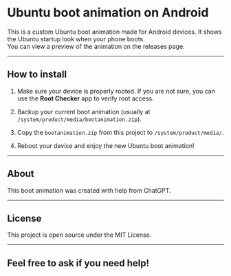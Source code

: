 
# Ubuntu boot animation on Android

This is a custom Ubuntu boot animation made for Android devices. It shows the Ubuntu startup look when your phone boots.  
You can view a preview of the animation on the releases page.

---

## How to install

1. Make sure your device is properly rooted. If you are not sure, you can use the **Root Checker** app to verify root access.

2. Backup your current boot animation (usually at `/system/product/media/bootanimation.zip`).

3. Copy the `bootanimation.zip` from this project to `/system/product/media/`.
   
4. Reboot your device and enjoy the new Ubuntu boot animation!

---

## About

This boot animation was created with help from ChatGPT.

---

## License

This project is open source under the MIT License.

---

## Feel free to ask if you need help!

